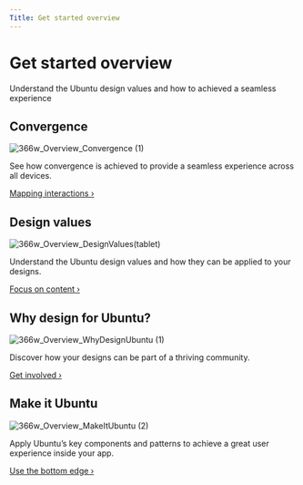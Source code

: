 ```yaml
---
Title: Get started overview
---
```


# Get started overview


Understand the Ubuntu design values and how to achieved a seamless experience


## Convergence
![366w_Overview_Convergence (1)](https://assets.ubuntu.com/v1/c0d4a6e3-366w_Overview_Convergence-1.png)


See how convergence is achieved to provide a seamless experience across all devices.


[Mapping interactions ›](convergence.md)


## Design values
![366w_Overview_DesignValues(tablet)](https://assets.ubuntu.com/v1/26e0b30d-366w_Overview_DesignValuestablet.png)


Understand the Ubuntu design values and how they can be applied to your designs.


[Focus on content ›](design-values.md)


## Why design for Ubuntu?
![366w_Overview_WhyDesignUbuntu (1)](https://assets.ubuntu.com/v1/cd978d76-366w_Overview_WhyDesignUbuntu-1.png)


Discover how your designs can be part of a thriving community.


[Get involved ›](why-design-for-ubuntu.md)


## Make it Ubuntu
![366w_Overview_MakeItUbuntu (2)](https://assets.ubuntu.com/v1/b27d45cd-366w_Overview_MakeItUbuntu-2.png)


Apply Ubuntu’s key components and patterns to achieve a great user experience inside your app.


[Use the bottom edge ›](make-it-ubuntu.md)


